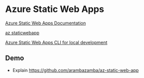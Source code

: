 # Azure Static Web Apps

[Azure Static Web Apps Documentation](https://docs.microsoft.com/en-us/azure/static-web-apps/)

[az staticwebapp](https://docs.microsoft.com/en-us/cli/azure/staticwebapp?view=azure-cli-latest)

[Azure Static Web Apps CLI for local development](https://github.com/azure/static-web-apps-cli#readme)

## Demo

- Explain https://github.com/arambazamba/az-static-web-app
